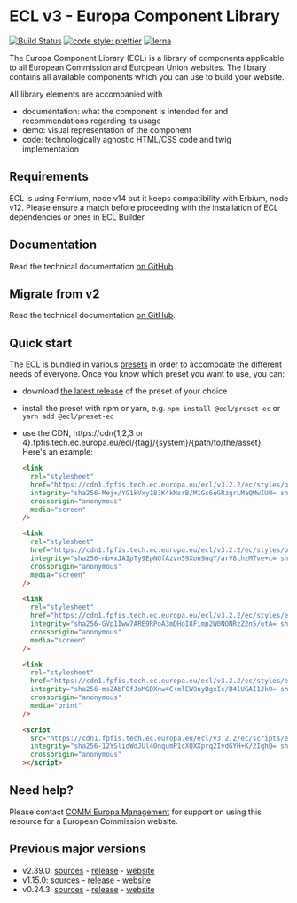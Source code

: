 # ECL v3 - Europa Component Library

[![Build Status](https://drone.fpfis.eu/api/badges/ec-europa/europa-component-library/status.svg)](https://drone.fpfis.eu/ec-europa/europa-component-library)
[![code style: prettier](https://img.shields.io/badge/code_style-prettier-ff69b4.svg?style=flat-square)](https://github.com/prettier/prettier)
[![lerna](https://img.shields.io/badge/maintained%20with-lerna-cc00ff.svg)](https://lernajs.io/)

The Europa Component Library (ECL) is a library of components applicable to all European Commission and European Union websites. The library contains all available components which you can use to build your website.

All library elements are accompanied with

- documentation: what the component is intended for and recommendations regarding its usage
- demo: visual representation of the component
- code: technologically agnostic HTML/CSS code and twig implementation

## Requirements

ECL is using Fermium, node v14 but it keeps compatibility with Erbium, node v12. Please ensure a match before proceeding with the installation of ECL dependencies or ones in ECL Builder.

## Documentation

Read the technical documentation [on GitHub](docs/README.md).

## Migrate from v2

Read the technical documentation [on GitHub](docs/Migrating-v3.md).

## Quick start

The ECL is bundled in various [presets](docs/presets.md) in order to accomodate the different needs of everyone. Once you know which preset you want to use, you can:

- download [the latest release](https://github.com/ec-europa/europa-component-library/releases/latest) of the preset of your choice
- install the preset with npm or yarn, e.g. `npm install @ecl/preset-ec` or `yarn add @ecl/preset-ec`
- use the CDN, https://cdn{1,2,3 or 4}.fpfis.tech.ec.europa.eu/ecl/{tag}/{system}/{path/to/the/asset}. Here's an example:

  ```html
  <link
    rel="stylesheet"
    href="https://cdn1.fpfis.tech.ec.europa.eu/ecl/v3.2.2/ec/styles/optional/ecl-ec-default.css"
    integrity="sha256-Mej+/YG1kVxy183K4kMsrB/M1Gs6eGRzgrLMaQMwIU0= sha384-m0QzPA3v4M2TzVOYqWms00weFxckHtczLsARuEikpc444GVXvagLHB/28iEl+fiS sha512-N8xPidvf80tpyA0NLisLOmRV/+UKfYr02JhKY1Q3LQQbfdFb7DEuP4GVQ/Wut/Rzk32zWEKp9GTxyqKfr2y1FQ=="
    crossorigin="anonymous"
    media="screen"
  />
  ```

  ```html
  <link
    rel="stylesheet"
    href="https://cdn1.fpfis.tech.ec.europa.eu/ecl/v3.2.2/ec/styles/optional/ecl-reset.css"
    integrity="sha256-nb+xJAIpTy9EpNOfAzvn59Xon9nqY/arV8chzMTve+c= sha384-qbpbV+YPYEjek2LaRIxNNTPyZ/BaCgk0eeXiYmuRRtwLg9eIvYbby22iUFSCrgVw sha512-XIEr7JyQMBldJdFJFcIhoFaMNK0XrjaR8F7y3TZtjp/m92WHw8XZYE12D+T4X0LiJfkPRC1HkjMTGC72hUsg/A=="
    crossorigin="anonymous"
    media="screen"
  />
  ```

  ```html
  <link
    rel="stylesheet"
    href="https://cdn1.fpfis.tech.ec.europa.eu/ecl/v3.2.2/ec/styles/ecl-ec.css"
    integrity="sha256-GVp1Iww7ARE9RPoA3mDHoI8Fimp2W0NONRzZ2n5/otA= sha384-msx82jGXNsPNiHA9oxJ5Kt/OV5yiAw1pBQqHV4ShBz6kN7FGHfQrUkQapbaRpmz2 sha512-e9vA4XdGPfgmFhgXO6BRsQTRljon9tS+ZndOht8+iFNmE84lNcEiPSgE4GNyMGzVTbScaykIEqN1P5qt0oRU7Q=="
    crossorigin="anonymous"
    media="screen"
  />
  ```

  ```html
  <link
    rel="stylesheet"
    href="https://cdn1.fpfis.tech.ec.europa.eu/ecl/v3.2.2/ec/styles/ecl-ec-print.css"
    integrity="sha256-msZAbFOfJoMGDXnw4C+mlEW9nyBgxIc/B4lUGAI1Jk0= sha384-5/WvMGeZqUQ+lkIFPnDaJ1+oMX3sIyDpzN+mdiNj6kyzwPW3CEMoj3ZXUAYNBKYi sha512-ZjQi+Sz9dXjCk744hFi76w9k51dRN6NXQ76Ld8lTFyWv86qBlbZUBVe0Y0HtIyHHNJh201Sf+kNkyHr0pIjXfQ=="
    crossorigin="anonymous"
    media="print"
  />
  ```

  ```html
  <script
    src="https://cdn1.fpfis.tech.ec.europa.eu/ecl/v3.2.2/ec/scripts/ecl-ec.js"
    integrity="sha256-12YSlidWdJUl40nqumP1cXQXXprq2IvdGYH+K/2IqhQ= sha384-tSJxYjcRcFtJhiRxSrE/crxkzkKZtcMyiuXDxMxt7778nq334/WD5MaWwOXMkX3o sha512-60PCPK3FujpEyNO+5QGrc7wAmXfb3RSXUcTfexu9650ShM4O8/MHg8ZTES7bfxbPxuP8pFjo3sztrKn2RdOWkg=="
    crossorigin="anonymous"
  ></script>
  ```

## Need help?

Please contact [COMM Europa Management](mailto:Europamanagement@ec.europa.eu) for support on using this resource for a European Commission website.

## Previous major versions

- v2.39.0: [sources](https://github.com/ec-europa/europa-component-library/tree/v2) - [release](https://github.com/ec-europa/europa-component-library/releases/tag/v2.39.0) - [website](https://ec.europa.eu/component-library/v2.39.0/)
- v1.15.0: [sources](https://github.com/ec-europa/europa-component-library/tree/v1) - [release](https://github.com/ec-europa/europa-component-library/releases/tag/v1.15.0) - [website](https://ec.europa.eu/component-library/v1.15.0/)
- v0.24.3: [sources](https://github.com/ec-europa/europa-component-library/tree/v0) - [release](https://github.com/ec-europa/europa-component-library/releases/tag/v0.24.3) - [website](https://ec.europa.eu/component-library/v0.24.3/)

